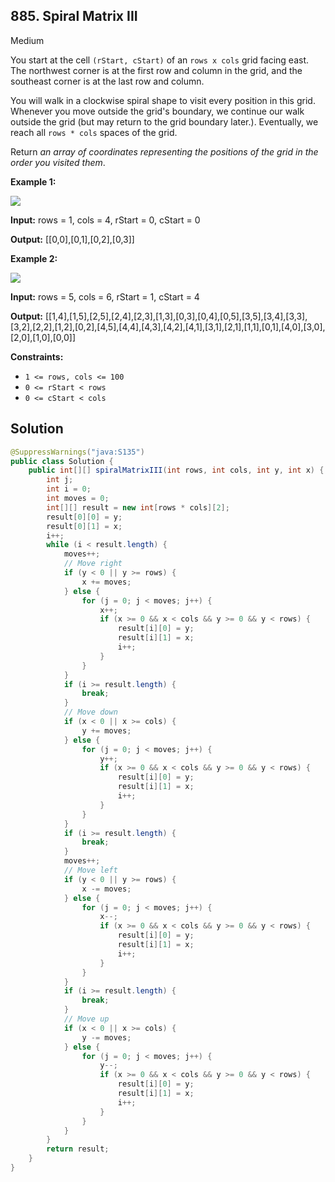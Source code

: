 ## 885\. Spiral Matrix III

Medium

You start at the cell `(rStart, cStart)` of an `rows x cols` grid facing east. The northwest corner is at the first row and column in the grid, and the southeast corner is at the last row and column.

You will walk in a clockwise spiral shape to visit every position in this grid. Whenever you move outside the grid's boundary, we continue our walk outside the grid (but may return to the grid boundary later.). Eventually, we reach all `rows * cols` spaces of the grid.

Return _an array of coordinates representing the positions of the grid in the order you visited them_.

**Example 1:**

![](https://s3-lc-upload.s3.amazonaws.com/uploads/2018/08/24/example_1.png)

**Input:** rows = 1, cols = 4, rStart = 0, cStart = 0

**Output:** [[0,0],[0,1],[0,2],[0,3]] 

**Example 2:**

![](https://s3-lc-upload.s3.amazonaws.com/uploads/2018/08/24/example_2.png)

**Input:** rows = 5, cols = 6, rStart = 1, cStart = 4

**Output:** [[1,4],[1,5],[2,5],[2,4],[2,3],[1,3],[0,3],[0,4],[0,5],[3,5],[3,4],[3,3],[3,2],[2,2],[1,2],[0,2],[4,5],[4,4],[4,3],[4,2],[4,1],[3,1],[2,1],[1,1],[0,1],[4,0],[3,0],[2,0],[1,0],[0,0]] 

**Constraints:**

*   `1 <= rows, cols <= 100`
*   `0 <= rStart < rows`
*   `0 <= cStart < cols`

## Solution

```java
@SuppressWarnings("java:S135")
public class Solution {
    public int[][] spiralMatrixIII(int rows, int cols, int y, int x) {
        int j;
        int i = 0;
        int moves = 0;
        int[][] result = new int[rows * cols][2];
        result[0][0] = y;
        result[0][1] = x;
        i++;
        while (i < result.length) {
            moves++;
            // Move right
            if (y < 0 || y >= rows) {
                x += moves;
            } else {
                for (j = 0; j < moves; j++) {
                    x++;
                    if (x >= 0 && x < cols && y >= 0 && y < rows) {
                        result[i][0] = y;
                        result[i][1] = x;
                        i++;
                    }
                }
            }
            if (i >= result.length) {
                break;
            }
            // Move down
            if (x < 0 || x >= cols) {
                y += moves;
            } else {
                for (j = 0; j < moves; j++) {
                    y++;
                    if (x >= 0 && x < cols && y >= 0 && y < rows) {
                        result[i][0] = y;
                        result[i][1] = x;
                        i++;
                    }
                }
            }
            if (i >= result.length) {
                break;
            }
            moves++;
            // Move left
            if (y < 0 || y >= rows) {
                x -= moves;
            } else {
                for (j = 0; j < moves; j++) {
                    x--;
                    if (x >= 0 && x < cols && y >= 0 && y < rows) {
                        result[i][0] = y;
                        result[i][1] = x;
                        i++;
                    }
                }
            }
            if (i >= result.length) {
                break;
            }
            // Move up
            if (x < 0 || x >= cols) {
                y -= moves;
            } else {
                for (j = 0; j < moves; j++) {
                    y--;
                    if (x >= 0 && x < cols && y >= 0 && y < rows) {
                        result[i][0] = y;
                        result[i][1] = x;
                        i++;
                    }
                }
            }
        }
        return result;
    }
}
```